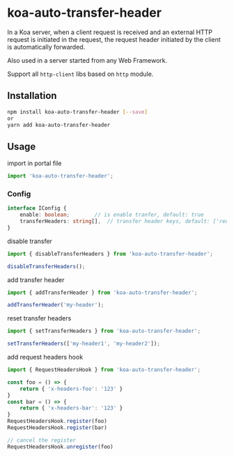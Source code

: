 # koa-auto-transfer-header

In a Koa server, when a client request is received and an external HTTP request is initiated in the request, the request header initiated by the client is automatically forwarded.

Also used in a server started from any Web Framework.

Support all `http-client` libs based on `http` module.

## Installation

```bash
npm install koa-auto-transfer-header [--save]
or
yarn add koa-auto-transfer-header
```

## Usage

import in portal file

```typescript
import 'koa-auto-transfer-header';
```

### Config

```typescript
interface IConfig {
	enable: boolean;		// is enable tranfer, default: true
	transferHeaders: string[],	// transfer header keys, default: ['request-id', 'trace-id']
}
```

disable transfer

```typescript
import { disableTransferHeaders } from 'koa-auto-transfer-header';

disableTransferHeaders();
```

add transfer header

```typescript
import { addTransferHeader } from 'koa-auto-transfer-header';

addTransferHeader('my-header');
```

reset transfer headers

```typescript
import { setTransferHeaders } from 'koa-auto-transfer-header';

setTransferHeaders(['my-header1', 'my-header2']);
```

add request headers hook

```typescript
import { RequestHeadersHook } from 'koa-auto-transfer-header';

const foo = () => {
	return { 'x-headers-foo': '123' }
}
const bar = () => {
	return { 'x-headers-bar': '123' }
}
RequestHeadersHook.register(foo)
RequestHeadersHook.register(bar)

// cancel the register
RequestHeadersHook.unregister(foo)
```